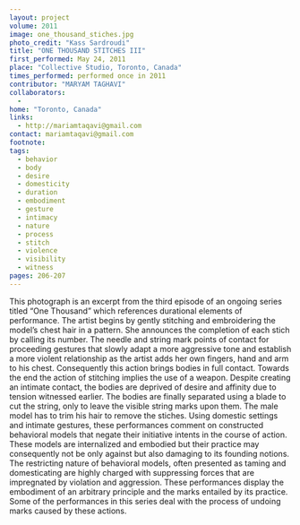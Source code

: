 ```yaml
---
layout: project
volume: 2011
image: one_thousand_stiches.jpg
photo_credit: "Kass Sardroudi"
title: "ONE THOUSAND STITCHES III"
first_performed: May 24, 2011
place: "Collective Studio, Toronto, Canada"
times_performed: performed once in 2011
contributor: "MARYAM TAGHAVI"
collaborators: 
  - 
home: "Toronto, Canada"
links: 
  - http://mariamtaqavi@gmail.com
contact: mariamtaqavi@gmail.com
footnote: 
tags: 
  - behavior
  - body
  - desire
  - domesticity
  - duration
  - embodiment
  - gesture
  - intimacy
  - nature
  - process
  - stitch
  - violence
  - visibility
  - witness
pages: 206-207
---
```


This photograph is an excerpt from the third episode of an ongoing series titled “One Thousand” which references durational elements of performance. The artist begins by gently stitching and embroidering the model’s chest hair in a pattern. She announces the completion of each stich by calling its number. The needle and string mark points of contact for proceeding gestures that slowly adapt a more aggressive tone and establish a more violent relationship as the artist adds her own fingers, hand and arm to his chest. Consequently this action brings bodies in full contact. Towards the end the action of stitching implies the use of a weapon. Despite creating an intimate contact, the bodies are deprived of desire and affinity due to tension witnessed earlier. The bodies are finally separated using a blade to cut the string, only to leave the visible string marks upon them. The male model has to trim his hair to remove the stiches. Using domestic settings and intimate gestures, these performances comment on constructed behavioral models that negate their initiative intents in the course of action. These models are internalized and embodied but their practice may consequently not be only against but also damaging to its founding notions. The restricting nature of behavioral models, often presented as taming and domesticating are highly charged with suppressing forces that are impregnated by violation and aggression. These performances display the embodiment of an arbitrary principle and the marks entailed by its practice. Some of the performances in this series deal with the process of undoing marks caused by these actions. 

